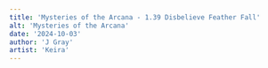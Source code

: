 ```yaml
---
title: 'Mysteries of the Arcana - 1.39 Disbelieve Feather Fall'
alt: 'Mysteries of the Arcana'
date: '2024-10-03'
author: 'J Gray'
artist: 'Keira'
---
```

